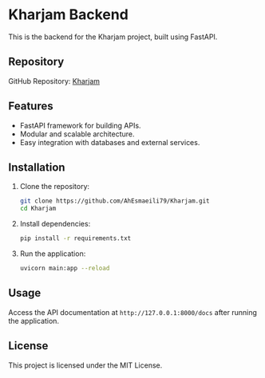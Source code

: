 # Kharjam Backend

This is the backend for the Kharjam project, built using FastAPI.

## Repository

GitHub Repository: [Kharjam](https://github.com/AhEsmaeili79/Kharjam)

## Features

- FastAPI framework for building APIs.
- Modular and scalable architecture.
- Easy integration with databases and external services.

## Installation

1. Clone the repository:
    ```bash
    git clone https://github.com/AhEsmaeili79/Kharjam.git
    cd Kharjam
    ```

2. Install dependencies:
    ```bash
    pip install -r requirements.txt
    ```

3. Run the application:
    ```bash
    uvicorn main:app --reload
    ```

## Usage

Access the API documentation at `http://127.0.0.1:8000/docs` after running the application.

## License

This project is licensed under the MIT License.